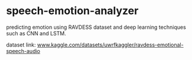 # speech-emotion-analyzer
predicting emotion using RAVDESS dataset and deep learning techniques such as CNN and LSTM.

dataset link: www.kaggle.com/datasets/uwrfkaggler/ravdess-emotional-speech-audio
